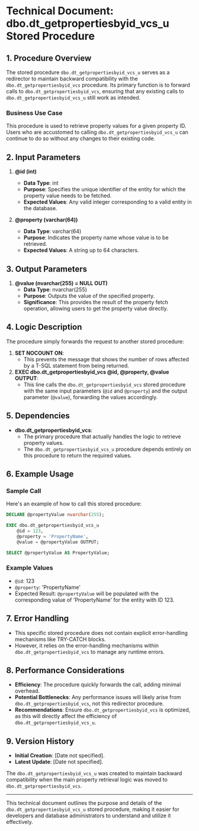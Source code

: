# Technical Document: dbo.dt_getpropertiesbyid_vcs_u Stored Procedure

## 1. Procedure Overview

The stored procedure `dbo.dt_getpropertiesbyid_vcs_u` serves as a redirector to maintain backward compatibility with the `dbo.dt_getpropertiesbyid_vcs` procedure. Its primary function is to forward calls to `dbo.dt_getpropertiesbyid_vcs`, ensuring that any existing calls to `dbo.dt_getpropertiesbyid_vcs_u` still work as intended.

### Business Use Case

This procedure is used to retrieve property values for a given property ID. Users who are accustomed to calling `dbo.dt_getpropertiesbyid_vcs_u` can continue to do so without any changes to their existing code.

## 2. Input Parameters

1. **@id (int)**
   - **Data Type**: int
   - **Purpose**: Specifies the unique identifier of the entity for which the property value needs to be fetched.
   - **Expected Values**: Any valid integer corresponding to a valid entity in the database.

2. **@property (varchar(64))**
   - **Data Type**: varchar(64)
   - **Purpose**: Indicates the property name whose value is to be retrieved.
   - **Expected Values**: A string up to 64 characters.

## 3. Output Parameters

1. **@value (nvarchar(255) = NULL OUT)**
   - **Data Type**: nvarchar(255)
   - **Purpose**: Outputs the value of the specified property.
   - **Significance**: This provides the result of the property fetch operation, allowing users to get the property value directly.

## 4. Logic Description

The procedure simply forwards the request to another stored procedure:
   
1. **SET NOCOUNT ON**: 
    - This prevents the message that shows the number of rows affected by a T-SQL statement from being returned.
2. **EXEC dbo.dt_getpropertiesbyid_vcs @id, @property, @value OUTPUT**: 
    - This line calls the `dbo.dt_getpropertiesbyid_vcs` stored procedure with the same input parameters (`@id` and `@property`) and the output parameter (`@value`), forwarding the values accordingly.

## 5. Dependencies

- **dbo.dt_getpropertiesbyid_vcs**:
  - The primary procedure that actually handles the logic to retrieve property values. 
  - The `dbo.dt_getpropertiesbyid_vcs_u` procedure depends entirely on this procedure to return the required values.

## 6. Example Usage

### Sample Call

Here's an example of how to call this stored procedure:

```sql
DECLARE @propertyValue nvarchar(255);

EXEC dbo.dt_getpropertiesbyid_vcs_u 
    @id = 123, 
    @property = 'PropertyName', 
    @value = @propertyValue OUTPUT;

SELECT @propertyValue AS PropertyValue;
```

### Example Values

- `@id`: 123
- `@property`: 'PropertyName'
- Expected Result: `@propertyValue` will be populated with the corresponding value of 'PropertyName' for the entity with ID 123.

## 7. Error Handling

- This specific stored procedure does not contain explicit error-handling mechanisms like TRY-CATCH blocks. 
- However, it relies on the error-handling mechanisms within `dbo.dt_getpropertiesbyid_vcs` to manage any runtime errors.

## 8. Performance Considerations

- **Efficiency**: The procedure quickly forwards the call, adding minimal overhead.
- **Potential Bottlenecks**: Any performance issues will likely arise from `dbo.dt_getpropertiesbyid_vcs`, not this redirector procedure.
- **Recommendations**: Ensure `dbo.dt_getpropertiesbyid_vcs` is optimized, as this will directly affect the efficiency of `dbo.dt_getpropertiesbyid_vcs_u`.

## 9. Version History

- **Initial Creation**: [Date not specified].
- **Latest Update**: [Date not specified].

The `dbo.dt_getpropertiesbyid_vcs_u` was created to maintain backward compatibility when the main property retrieval logic was moved to `dbo.dt_getpropertiesbyid_vcs`.

---

This technical document outlines the purpose and details of the `dbo.dt_getpropertiesbyid_vcs_u` stored procedure, making it easier for developers and database administrators to understand and utilize it effectively.